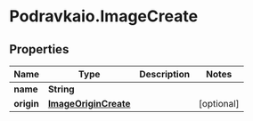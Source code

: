 # Podravkaio.ImageCreate

## Properties
Name | Type | Description | Notes
------------ | ------------- | ------------- | -------------
**name** | **String** |  | 
**origin** | [**ImageOriginCreate**](ImageOriginCreate.md) |  | [optional] 


